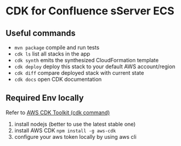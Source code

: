 # CDK for Confluence sServer ECS

## Useful commands

 * `mvn package`     compile and run tests
 * `cdk ls`          list all stacks in the app
 * `cdk synth`       emits the synthesized CloudFormation template
 * `cdk deploy`      deploy this stack to your default AWS account/region
 * `cdk diff`        compare deployed stack with current state
 * `cdk docs`        open CDK documentation

## Required Env locally

Refer to [AWS CDK Toolkit (cdk command)](https://docs.aws.amazon.com/cdk/latest/guide/cli.html)
1. install nodejs (better to use the latest stable one)
2. install AWS CDK `npm install -g aws-cdk`
3. configure your aws token locally by using aws cli

